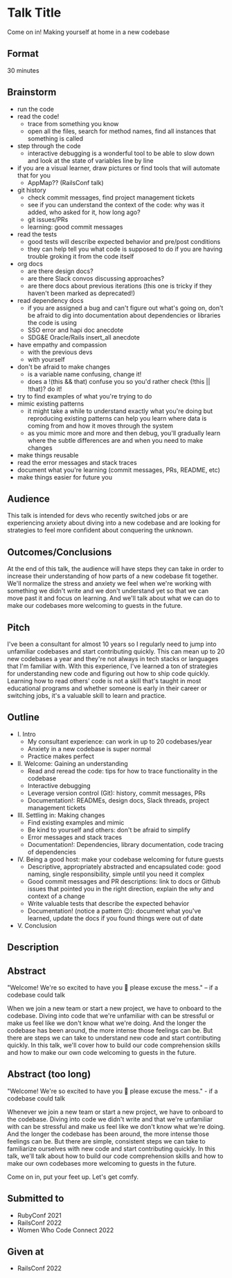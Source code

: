 # Talk Title
Come on in! Making yourself at home in a new codebase

## Format
30 minutes

## Brainstorm
- run the code
- read the code!
  - trace from something you know
  - open all the files, search for method names, find all instances that something is called
- step through the code
  - interactive debugging is a wonderful tool to be able to slow down and look at the state of variables line by line
- if you are a visual learner, draw pictures or find tools that will automate that for you
  - AppMap?? (RailsConf talk)
- git history
  - check commit messages, find project management tickets
  - see if you can understand the context of the code: why was it added, who asked for it, how long ago?
  - git issues/PRs  
  - learning: good commit messages
- read the tests
  - good tests will describe expected behavior and pre/post conditions
  - they can help tell you what code is supposed to do if you are having trouble groking it from the code itself
- org docs
  - are there design docs?
  - are there Slack convos discussing approaches?
  - are there docs about previous iterations (this one is tricky if they haven't been marked as deprecated!)
- read dependency docs
  - if you are assigned a bug and can't figure out what's going on, don't be afraid to dig into documentation about dependencies or libraries the code is using
  - SSO error and hapi doc anecdote
  - SDG&E Oracle/Rails insert_all anecdote
- have empathy and compassion
  - with the previous devs
  - with yourself
- don't be afraid to make changes
  - is a variable name confusing, change it!
  - does a !(this && that) confuse you so you'd rather check (!this || !that)? do it!
- try to find examples of what you're trying to do
- mimic existing patterns
  - it might take a while to understand exactly what you're doing but reproducing existing patterns can help you learn where data is coming from and how it moves through the system
  - as you mimic more and more and then debug, you'll gradually learn where the subtle differences are and when you need to make changes
- make things reusable
- read the error messages and stack traces
- document what you're learning (commit messages, PRs, README, etc)
- make things easier for future you

## Audience
This talk is intended for devs who recently switched jobs or are experiencing anxiety about diving into a new codebase and are looking for strategies to feel more confident about conquering the unknown.


## Outcomes/Conclusions
At the end of this talk, the audience will have steps they can take in order to increase their understanding of how parts of a new codebase fit together. We'll normalize the stress and anxiety we feel when we're working with something we didn't write and we don't understand yet so that we can move past it and focus on learning. And we'll talk about what we can do to make our codebases more welcoming to guests in the future.

## Pitch
I've been a consultant for almost 10 years so I regularly need to jump into unfamiliar codebases and start contributing quickly. This can mean up to 20 new codebases a year and they're not always in tech stacks or languages that I'm familiar with. With this experience, I've learned a ton of strategies for understanding new code and figuring out how to ship code quickly. Learning how to read others' code is not a skill that's taught in most educational programs and whether someone is early in their career or switching jobs, it's a valuable skill to learn and practice.


## Outline
- I. Intro
  - My consultant experience: can work in up to 20 codebases/year
  - Anxiety in a new codebase is super normal
  - Practice makes perfect
- II. Welcome: Gaining an understanding
  - Read and reread the code: tips for how to trace functionality in the codebase
  - Interactive debugging
  - Leverage version control (Git): history, commit messages, PRs
  - Documentation!: READMEs, design docs, Slack threads, project management tickets
- III. Settling in: Making changes
  - Find existing examples and mimic
  - Be kind to yourself and others: don't be afraid to simplify
  - Error messages and stack traces
  - Documentation!: Dependencies, library documentation, code tracing of dependencies
- IV. Being a good host: make your codebase welcoming for future guests
  - Descriptive, appropriately abstracted and encapsulated code: good naming, single responsibility, simple until you need it complex
  - Good commit messages and PR descriptions: link to docs or Github issues that pointed you in the right direction, explain the _why_ and context of a change
  - Write valuable tests that describe the expected behavior
  - Documentation! (notice a pattern 😉): document what you've learned, update the docs if you found things were out of date
- V. Conclusion


## Description


## Abstract

"Welcome! We're so excited to have you 🤗 please excuse the mess." – if a codebase could talk

When we join a new team or start a new project, we have to onboard to the codebase. Diving into code that we're unfamiliar with can be stressful or make us feel like we don't know what we're doing. And the longer the codebase has been around, the more intense those feelings can be. But there are steps we can take to understand new code and start contributing quickly. In this talk, we'll cover how to build our code comprehension skills and how to make our own code welcoming to guests in the future.

## Abstract (too long)
"Welcome! We're so excited to have you 🤗 please excuse the mess." - if a codebase could talk

Whenever we join a new team or start a new project, we have to onboard to the codebase. Diving into code we didn't write and that we're unfamiliar with can be stressful and make us feel like we don't know what we're doing. And the longer the codebase has been around, the more intense those feelings can be. But there are simple, consistent steps we can take to familiarize ourselves with new code and start contributing quickly. In this talk, we'll talk about how to build our code comprehension skills and how to make our own codebases more welcoming to guests in the future.

Come on in, put your feet up. Let's get comfy.


## Submitted to
- RubyConf 2021
- RailsConf 2022
- Women Who Code Connect 2022


## Given at
- RailsConf 2022
